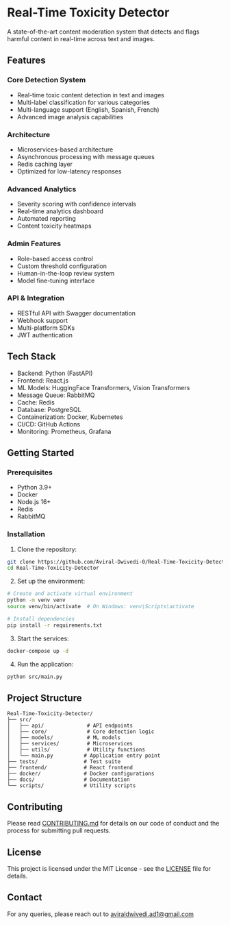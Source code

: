 # Real-Time Toxicity Detector

A state-of-the-art content moderation system that detects and flags harmful content in real-time across text and images.

## Features

### Core Detection System

- Real-time toxic content detection in text and images
- Multi-label classification for various categories
- Multi-language support (English, Spanish, French)
- Advanced image analysis capabilities

### Architecture

- Microservices-based architecture
- Asynchronous processing with message queues
- Redis caching layer
- Optimized for low-latency responses

### Advanced Analytics

- Severity scoring with confidence intervals
- Real-time analytics dashboard
- Automated reporting
- Content toxicity heatmaps

### Admin Features

- Role-based access control
- Custom threshold configuration
- Human-in-the-loop review system
- Model fine-tuning interface

### API & Integration

- RESTful API with Swagger documentation
- Webhook support
- Multi-platform SDKs
- JWT authentication

## Tech Stack

- Backend: Python (FastAPI)
- Frontend: React.js
- ML Models: HuggingFace Transformers, Vision Transformers
- Message Queue: RabbitMQ
- Cache: Redis
- Database: PostgreSQL
- Containerization: Docker, Kubernetes
- CI/CD: GitHub Actions
- Monitoring: Prometheus, Grafana

## Getting Started

### Prerequisites

- Python 3.9+
- Docker
- Node.js 16+
- Redis
- RabbitMQ

### Installation

1. Clone the repository:

```bash
git clone https://github.com/Aviral-Dwivedi-0/Real-Time-Toxicity-Detector.git
cd Real-Time-Toxicity-Detector
```

2. Set up the environment:

```bash
# Create and activate virtual environment
python -m venv venv
source venv/bin/activate  # On Windows: venv\Scripts\activate

# Install dependencies
pip install -r requirements.txt
```

3. Start the services:

```bash
docker-compose up -d
```

4. Run the application:

```bash
python src/main.py
```

## Project Structure

```
Real-Time-Toxicity-Detector/
├── src/
│   ├── api/              # API endpoints
│   ├── core/             # Core detection logic
│   ├── models/           # ML models
│   ├── services/         # Microservices
│   ├── utils/            # Utility functions
│   └── main.py          # Application entry point
├── tests/               # Test suite
├── frontend/            # React frontend
├── docker/              # Docker configurations
├── docs/                # Documentation
└── scripts/             # Utility scripts
```

## Contributing

Please read [CONTRIBUTING.md](CONTRIBUTING.md) for details on our code of conduct and the process for submitting pull requests.

## License

This project is licensed under the MIT License - see the [LICENSE](LICENSE) file for details.

## Contact

For any queries, please reach out to [aviraldwivedi.ad1@gmail.com](mailto:aviraldwivedi.ad1@gmail.com)
